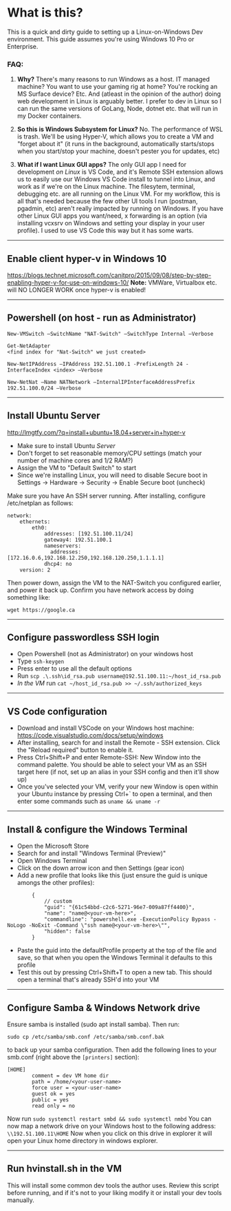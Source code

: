 # What is this?
This is a quick and dirty guide to setting up a Linux-on-Windows Dev environment. This guide assumes you're using Windows 10 Pro or Enterprise.
### FAQ:
1. **Why?**
There's many reasons to run Windows as a host. IT managed machine? You want to use your gaming rig at home? You're rocking an MS Surface device? Etc. And (atleast in the opinion of the author) doing web development in Linux is arguably better. I prefer to dev in Linux so I can run the same versions of GoLang, Node, dotnet etc. that will run in my Docker containers.

2. **So this is Windows Subsystem for Linux?**
No. The performance of WSL is trash. We'll be using Hyper-V, which allows you to create a VM and "forget about it" (it runs in the background, automatically starts/stops when you start/stop your machine, doesn't pester you for updates, etc)

3. **What if I want Linux GUI apps?**
The only GUI app I need for development _on Linux_ is VS Code, and it's Remote SSH extension allows us to easily use our Windows VS Code install to tunnel into Linux, and work as if we're on the Linux machine. The filesytem, terminal, debugging etc. are all running on the Linux VM. For my workflow, this is all that's needed because the few other UI tools I run (postman, pgadmin, etc) aren't really impacted by running on Windows. If you have other Linux GUI apps you want/need, x forwarding is an option (via installing vcxsrv on Windows and setting your display in your user profile). I used to use VS Code this way but it has some warts. 

-----------------------------------
Enable client hyper-v in Windows 10
-----------------------------------
https://blogs.technet.microsoft.com/canitpro/2015/09/08/step-by-step-enabling-hyper-v-for-use-on-windows-10/
**Note:** VMWare, Virtualbox etc. will NO LONGER WORK once hyper-v is enabled!

-------------------------------------------
Powershell (on host - run as Administrator)
-------------------------------------------
```
New-VMSwitch –SwitchName "NAT-Switch" –SwitchType Internal –Verbose

Get-NetAdapter
<find index for "Nat-Switch" we just created>

New-NetIPAddress –IPAddress 192.51.100.1 -PrefixLength 24 -InterfaceIndex <index> –Verbose

New-NetNat –Name NATNetwork –InternalIPInterfaceAddressPrefix 192.51.100.0/24 –Verbose
```

---
Install Ubuntu Server
---
http://lmgtfy.com/?q=install+ubuntu+18.04+server+in+hyper-v
- Make sure to install Ubuntu *Server*
- Don't forget to set reasonable memory/CPU settings (match your number of machine cores and 1/2 RAM?)
- Assign the VM to "Default Switch" to start
- Since we're installing Linux, you will need to disable Secure boot in Settings -> Hardware -> Security -> Enable Secure boot (uncheck)

Make sure you have An SSH server running. After installing, configure /etc/netplan as follows:
```
network:
    ethernets:
        eth0:
            addresses: [192.51.100.11/24]
            gateway4: 192.51.100.1
            nameservers:
              addresses: [172.16.0.6,192.168.12.250,192.168.120.250,1.1.1.1]
            dhcp4: no
    version: 2
```
Then power down, assign the VM to the NAT-Switch you configured earlier, and power it back up.
Confirm you have network access by doing something like:
```
wget https://google.ca
```

---
Configure passwordless SSH login
---
- Open Powershell (not as Administrator) on your windows host
- Type `ssh-keygen`
- Press enter to use all the default options
- Run `scp .\.ssh\id_rsa.pub username@192.51.100.11:~/host_id_rsa.pub`
- _In the VM_ run `cat ~/host_id_rsa.pub >> ~/.ssh/authorized_keys`

---
VS Code configuration
---
- Download and install VSCode on your Windows host machine: https://code.visualstudio.com/docs/setup/windows
- After installing, search for and install the Remote - SSH extension. Click the "Reload required" button to enable it.
- Press Ctrl+Shift+P and enter Remote-SSH: New Window into the command palette. You should be able to select your VM as an SSH target here (if not, set up an alias in your SSH config and then it'll show up)
- Once you've selected your VM, verify your new Window is open within your Ubuntu instance by pressing Ctrl+\` to open a terminal, and then enter some commands such as `uname && uname -r`

---
Install & configure the Windows Terminal
---
- Open the Microsoft Store
- Search for and install "Windows Terminal (Preview)"
- Open Windows Terminal
- Click on the down arrow icon and then Settings (gear icon)
- Add a new profile that looks like this (just ensure the guid is unique amongs the other profiles):
```
        {
            // custom
            "guid": "{61c54bbd-c2c6-5271-96e7-009a87ff4400}",
            "name": "name@<your-vm-here>",
			"commandline": "powershell.exe -ExecutionPolicy Bypass -NoLogo -NoExit -Command \"ssh name@<your-vm-here>\"",
            "hidden": false
        }
```
- Paste the guid into the defaultProfile property at the top of the file and save, so that when you open the Windows Terminal it defaults to this profile
- Test this out by pressing Ctrl+Shift+T to open a new tab. This should open a terminal that's already SSH'd into your VM

---
Configure Samba & Windows Network drive
---
Ensure samba is installed (sudo apt install samba). Then run:
```
sudo cp /etc/samba/smb.conf /etc/samba/smb.conf.bak
```
to back up your samba configuration. Then add the following lines to your smb.conf (right above the `[printers]` section):
```
[HOME]
        comment = dev VM home dir
        path = /home/<your-user-name>
        force user = <your-user-name>
        guest ok = yes
        public = yes
        read only = no
```
Now run `sudo systemctl restart smbd && sudo systemctl nmbd`
You can now map a network drive on your Windows host to the following address: `\\192.51.100.11\HOME`
Now when you click on this drive in explorer it will open your Linux home directory in windows explorer. 

---------------------------
Run hvinstall.sh in the VM
---------------------------
This will install some common dev tools the author uses.
Review this script before running, and if it's not to your liking modify it or install your dev tools manually. 

